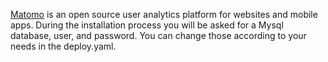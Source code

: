 [Matomo](https://matomo.org) is an open source user analytics platform for websites and mobile apps. During the installation process you will be asked for a Mysql database, user, and password. You can change those according to your needs in the deploy.yaml. 
